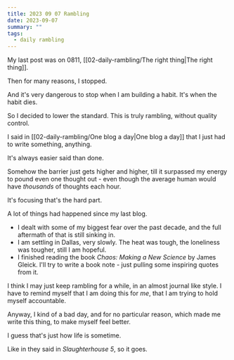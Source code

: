 ```yaml
---
title: 2023 09 07 Rambling
date: 2023-09-07
summary: ""
tags:
  - daily rambling
---
```


My last post was on 0811, [[02-daily-rambling/The right thing|The right thing]].

Then for many reasons, I stopped.

And it's very dangerous to stop when I am building a habit.
It's when the habit dies.

So I decided to lower the standard.
This is truly rambling, without quality control.

I said in [[02-daily-rambling/One blog a day|One blog a day]] that I just had to write something, anything.

It's always easier said than done.

Somehow the barrier just gets higher and higher, till it surpassed my energy to pound even one thought out - 
even though the average human would have *thousands* of thoughts each hour.

It's focusing that's the hard part.

A lot of things had happened since my last blog.

- I dealt with some of my biggest fear over the  past decade,
and the full aftermath of that is still sinking in.
- I am settling in Dallas, very slowly. The heat was tough, the loneliness was tougher, still I am hopeful.
- I finished reading the book *Chaos: Making a New Science* by James Gleick. I'll try to write a book note - just pulling some inspiring quotes from it.

I think I may just keep rambling for a while, in an almost journal like style.
I have to remind myself that I am doing this for *me*,
that I am trying to hold myself accountable.

Anyway, I kind of a bad day, and for no particular reason, 
which made me write this thing, to make myself feel better.

I guess that's just how life is sometime.

Like in they said in *Slaughterhouse 5*, so it goes.